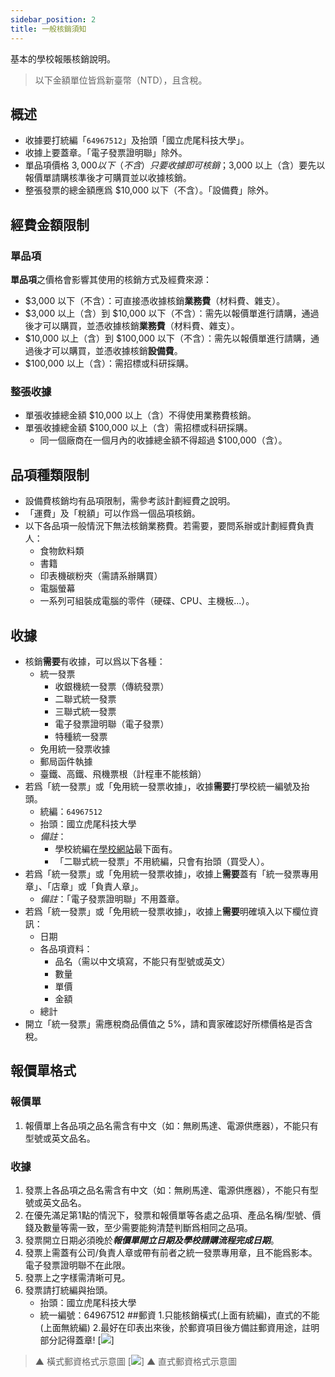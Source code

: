 ```yaml
---
sidebar_position: 2
title: 一般核銷須知
---
```


基本的學校報賬核銷說明。

> 以下金額單位皆爲新臺幣（NTD），且含稅。

## 概述

- 收據要打統編「`64967512`」及抬頭「國立虎尾科技大學」。
- 收據上要蓋章。「電子發票證明聯」除外。
- 單品項價格 $3,000 以下（不含）只要收據即可核銷；$3,000 以上（含）要先以報價單請購核準後才可購買並以收據核銷。
- 整張發票的總金額應爲 $10,000 以下（不含）。「設備費」除外。

## 經費金額限制

### 單品項
**單品項**之價格會影響其使用的核銷方式及經費來源：
- $3,000 以下（不含）：可直接憑收據核銷**業務費**（材料費、雜支）。
- $3,000 以上（含）到 $10,000 以下（不含）：需先以報價單進行請購，通過後才可以購買，並憑收據核銷**業務費**（材料費、雜支）。
- $10,000 以上（含）到 $100,000 以下（不含）：需先以報價單進行請購，通過後才可以購買，並憑收據核銷**設備費**。
- $100,000 以上（含）：需招標或科研採購。

### 整張收據
- 單張收據總金額 $10,000 以上（含）不得使用業務費核銷。
- 單張收據總金額 $100,000 以上（含）需招標或科研採購。
    - 同一個廠商在一個月內的收據總金額不得超過 $100,000（含）。

## 品項種類限制
- 設備費核銷均有品項限制，需參考該計劃經費之說明。
- 「運費」及「稅額」可以作爲一個品項核銷。
- 以下各品項一般情況下無法核銷業務費。若需要，要問系辦或計劃經費負責人：
    - 食物飲料類
    - 書籍
    - 印表機碳粉夾（需請系辦購買）
    - 電腦螢幕
    - 一系列可組裝成電腦的零件（硬碟、CPU、主機板...）。

## 收據
- 核銷**需要**有收據，可以爲以下各種：
    - 統一發票
        - 收銀機統一發票（傳統發票）
        - 二聯式統一發票
        - 三聯式統一發票
        - 電子發票證明聯（電子發票）
        - 特種統一發票
    - 免用統一發票收據
    - 郵局函件執據
    - 臺鐵、高鐵、飛機票根（計程車不能核銷）
- 若爲「統一發票」或「免用統一發票收據」，收據**需要**打學校統一編號及抬頭。
    - 統編：`64967512`
    - 抬頭：國立虎尾科技大學
    - *備註*：
        - 學校統編在[學校網站](https://www.nfu.edu.tw/zh/)最下面有。
        - 「二聯式統一發票」不用統編，只會有抬頭（買受人）。
- 若爲「統一發票」或「免用統一發票收據」，收據上**需要**蓋有「統一發票專用章」、「店章」或「負責人章」。
    - *備註*：「電子發票證明聯」不用蓋章。
- 若爲「統一發票」或「免用統一發票收據」，收據上**需要**明確填入以下欄位資訊：
    - 日期
    - 各品項資料：
        - 品名（需以中文填寫，不能只有型號或英文）
        - 數量
        - 單價
        - 金額
    - 總計
- 開立「統一發票」需應稅商品價值之 5%，請和賣家確認好所標價格是否含稅。

## 報價單格式
### 報價單
1. 報價單上各品項之品名需含有中文（如：無刷馬達、電源供應器），不能只有型號或英文品名。

### 收據
1. 發票上各品項之品名需含有中文（如：無刷馬達、電源供應器），不能只有型號或英文品名。
2. 在優先滿足第1點的情況下，發票和報價單等各處之品項、產品名稱/型號、價錢及數量等需一致，至少需要能夠清楚判斷爲相同之品項。
3. 發票開立日期必須晚於***報價單開立日期及學校請購流程完成日期***。
4. 發票上需蓋有公司/負責人章或帶有前者之統一發票專用章，且不能爲影本。電子發票證明聯不在此限。
5. 發票上之字樣需清晰可見。
6. 發票請打統編與抬頭。
    - 抬頭：國立虎尾科技大學
    - 統一編號：64967512
##郵資
1.只能核銷橫式(上面有統編)，直式的不能(上面無統編)
2.最好在印表出來後，於郵資項目後方備註郵資用途，註明部分記得蓋章!
[![](https://i.imgur.com/qKZSaUu.jpg)]
> ▲ 橫式郵資格式示意圖
[![](https://i.imgur.com/8iGJOSg.jpg)]
> ▲ 直式郵資格式示意圖
